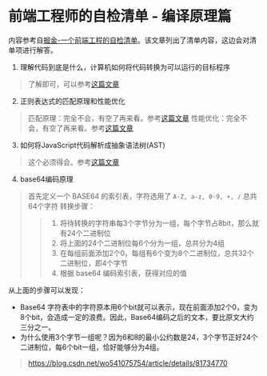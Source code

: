 前端工程师的自检清单 - 编译原理篇
=========================
内容参考自[掘金-一个前端工程的自检清单](https://juejin.im/post/5cc1da82f265da036023b628)。该文章列出了清单内容，这边会对清单项进行解答。

1. 理解代码到底是什么，计算机如何将代码转换为可以运行的目标程序
> 了解即可，可以参考[这篇文章](https://www.zhihu.com/question/29227521)

2. 正则表达式的匹配原理和性能优化
> 匹配原理：完全不会，有空了再来看。参考[这篇文章](https://www.jianshu.com/p/fb3afbf8da10)
> 性能优化：完全不会，有空了再来看。参考[这篇文章](https://www.jianshu.com/p/bbf3c382fd30)

3. 如何将JavaScript代码解析成抽象语法树(AST)
> 这个必须得会。参考[这篇文章](https://segmentfault.com/a/1190000016231512)

4. base64编码原理
> 首先定义一个 BASE64 的索引表，字符选用了 `A-Z, a-z, 0-9, +, /` 总共64个字符
> 转换步骤：
>> 1. 将待转换的字符串每3个字节分为一组，每个字节占8bit，那么就有24个二进制位
>> 2. 将上面的24个二进制位每6个分为一组，总共分为4组
>> 3. 在每组前面添加2个0，每组有6个变为8个二进制位，总共32个二进制位，即4个字节
>> 4. 根据 base64 编码索引表，获得对应的值

从上面的步骤可以发现：

+ Base64 字符表中的字符原本用6个bit就可以表示，现在前面添加2个0，变为8个bit，会造成一定的浪费。因此，Base64编码之后的文本，要比原文大约三分之一。
+ 为什么使用3个字节一组呢？因为6和8的最小公约数是24，3个字节正好24个二进制位，每6个bit一组，恰好能够分为4组。

> https://blog.csdn.net/wo541075754/article/details/81734770